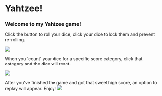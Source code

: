 # Yahtzee!

### Welcome to my Yahtzee game!
Click the button to roll your dice, click your dice to lock them and prevent re-rolling.

![](https://media.giphy.com/media/UVkfz8wbVZQNrPWVJP/giphy.gif)

When you 'count' your dice for a specific score category, click that category and the dice will reset.

![](https://media.giphy.com/media/W4jCxSzgFcKxeFi0M3/giphy.gif)

After you've finished the game and got that sweet high score, an option to replay will appear. Enjoy!
![](https://media.giphy.com/media/cm0bze6UuMmBXOIECd/giphy.gif)


